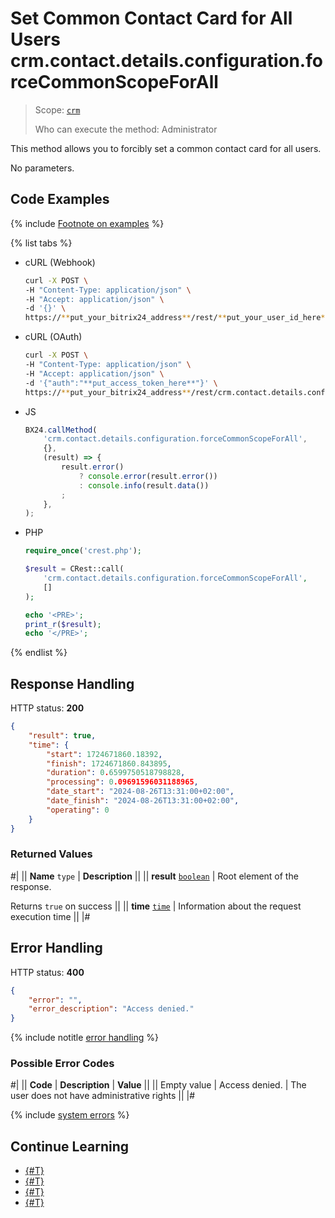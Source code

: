 # Set Common Contact Card for All Users crm.contact.details.configuration.forceCommonScopeForAll

> Scope: [`crm`](../../../scopes/permissions.md)
> 
> Who can execute the method: Administrator

This method allows you to forcibly set a common contact card for all users.

No parameters.

## Code Examples

{% include [Footnote on examples](../../../../_includes/examples.md) %}

{% list tabs %}

- cURL (Webhook)

    ```bash
    curl -X POST \
    -H "Content-Type: application/json" \
    -H "Accept: application/json" \
    -d '{}' \
    https://**put_your_bitrix24_address**/rest/**put_your_user_id_here**/**put_your_webhook_here**/crm.contact.details.configuration.forceCommonScopeForAll
    ```

- cURL (OAuth)

    ```bash
    curl -X POST \
    -H "Content-Type: application/json" \
    -H "Accept: application/json" \
    -d '{"auth":"**put_access_token_here**"}' \
    https://**put_your_bitrix24_address**/rest/crm.contact.details.configuration.forceCommonScopeForAll
    ```

- JS

    ```js
    BX24.callMethod(
        'crm.contact.details.configuration.forceCommonScopeForAll',
        {},
        (result) => {
            result.error()
                ? console.error(result.error())
                : console.info(result.data())
            ;
        },
    );
    ```

- PHP

    ```php
    require_once('crest.php');

    $result = CRest::call(
        'crm.contact.details.configuration.forceCommonScopeForAll',
        []
    );

    echo '<PRE>';
    print_r($result);
    echo '</PRE>';
    ```

{% endlist %}


## Response Handling

HTTP status: **200**

```json
{
    "result": true,
    "time": {
        "start": 1724671860.18392,
        "finish": 1724671860.843895,
        "duration": 0.6599750518798828,
        "processing": 0.09691596031188965,
        "date_start": "2024-08-26T13:31:00+02:00",
        "date_finish": "2024-08-26T13:31:00+02:00",
        "operating": 0
    }
}
```

### Returned Values

#|
|| **Name**
`type` | **Description** ||
|| **result**
[`boolean`](../../../data-types.md) | Root element of the response.

Returns `true` on success ||
|| **time**
[`time`](../../../data-types.md#time) | Information about the request execution time ||
|#


## Error Handling

HTTP status: **400**

```json
{
    "error": "",
    "error_description": "Access denied."
}
```

{% include notitle [error handling](../../../../_includes/error-info.md) %}

### Possible Error Codes

#|
|| **Code** | **Description**   | **Value** ||
|| Empty value | Access denied. | The user does not have administrative rights ||
|#

{% include [system errors](../../../../_includes/system-errors.md) %}

## Continue Learning 

- [{#T}](./index.md)
- [{#T}](./crm-contact-details-configuration-get.md)
- [{#T}](./crm-contact-details-configuration-set.md)
- [{#T}](./crm-contact-details-configuration-reset.md)